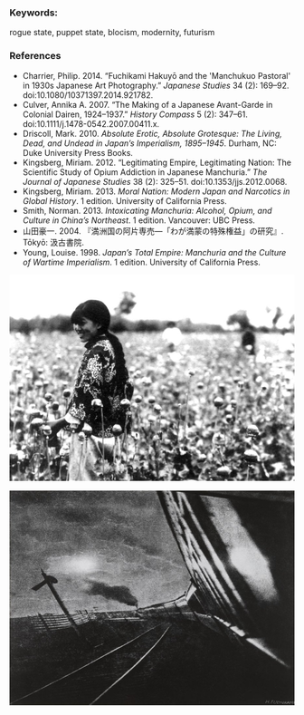 ### Keywords:
rogue state, puppet state, blocism, modernity, futurism


### References
* Charrier, Philip. 2014. “Fuchikami Hakuyō and the 'Manchukuo Pastoral' in 1930s Japanese Art Photography.” *Japanese Studies* 34 (2): 169–92. doi:10.1080/10371397.2014.921782.
* Culver, Annika A. 2007. “The Making of a Japanese Avant-Garde in Colonial Dairen, 1924–1937.” *History Compass* 5 (2): 347–61. doi:10.1111/j.1478-0542.2007.00411.x.
* Driscoll, Mark. 2010. *Absolute Erotic, Absolute Grotesque: The Living, Dead, and Undead in Japan’s Imperialism, 1895–1945*. Durham, NC: Duke University Press Books.
* Kingsberg, Miriam. 2012. “Legitimating Empire, Legitimating Nation: The Scientific Study of Opium Addiction in Japanese Manchuria.” *The Journal of Japanese Studies* 38 (2): 325–51. doi:10.1353/jjs.2012.0068.
* Kingsberg, Miriam. 2013. *Moral Nation: Modern Japan and Narcotics in Global History*. 1 edition. University of California Press.
* Smith, Norman. 2013. *Intoxicating Manchuria: Alcohol, Opium, and Culture in China’s Northeast*. 1 edition. Vancouver: UBC Press.
* 山田豪一. 2004. 『満洲国の阿片専売―「わが満蒙の特殊権益」の研究』. Tōkyō: 汲古書院.
* Young, Louise. 1998. *Japan’s Total Empire: Manchuria and the Culture of Wartime Imperialism*. 1 edition. University of California Press.

![poppy harvest in Manchuria](/imgManchukuo-poppy_harvest.jpg)

![Japanese modernist photography: a train in Manchuria](/imgCmRZxLGUcAEeIm4.jpg)
